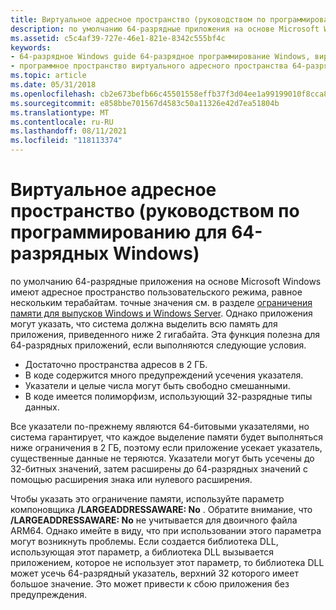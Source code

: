 ```yaml
---
title: Виртуальное адресное пространство (руководством по программированию для 64-разрядных Windows)
description: по умолчанию 64-разрядные приложения на основе Microsoft Windows имеют адресное пространство пользовательского режима, равное нескольким терабайтам.
ms.assetid: c5c4af39-727e-46e1-821e-8342c555bf4c
keywords:
- 64-разрядное Windows guide 64-разрядное программирование Windows, виртуальное адресное пространство
- программное пространство виртуального адресного пространства 64-разрядное Windows
ms.topic: article
ms.date: 05/31/2018
ms.openlocfilehash: cb2e673befb66c45501558effb37f3d04ee1a99199010f8cca89abb2cb31c6d1
ms.sourcegitcommit: e858bbe701567d4583c50a11326e42d7ea51804b
ms.translationtype: MT
ms.contentlocale: ru-RU
ms.lasthandoff: 08/11/2021
ms.locfileid: "118113374"
---
```

# <a name="virtual-address-space-programming-guide-for-64-bit-windows"></a>Виртуальное адресное пространство (руководством по программированию для 64-разрядных Windows)

по умолчанию 64-разрядные приложения на основе Microsoft Windows имеют адресное пространство пользовательского режима, равное нескольким терабайтам. точные значения см. в разделе [ограничения памяти для выпусков Windows и Windows Server](/windows/desktop/Memory/memory-limits-for-windows-releases). Однако приложения могут указать, что система должна выделить всю память для приложения, приведенного ниже 2 гигабайта. Эта функция полезна для 64-разрядных приложений, если выполняются следующие условия.

-   Достаточно пространства адресов в 2 ГБ.
-   В коде содержится много предупреждений усечения указателя.
-   Указатели и целые числа могут быть свободно смешанными.
-   В коде имеется полиморфизм, использующий 32-разрядные типы данных.

Все указатели по-прежнему являются 64-битовыми указателями, но система гарантирует, что каждое выделение памяти будет выполняться ниже ограничения в 2 ГБ, поэтому если приложение усекает указатель, существенные данные не теряются. Указатели могут быть усечены до 32-битных значений, затем расширены до 64-разрядных значений с помощью расширения знака или нулевого расширения.

Чтобы указать это ограничение памяти, используйте параметр компоновщика **/LARGEADDRESSAWARE: No** . Обратите внимание, что **/LARGEADDRESSAWARE: No** не учитывается для двоичного файла ARM64. Однако имейте в виду, что при использовании этого параметра могут возникнуть проблемы. Если создается библиотека DLL, использующая этот параметр, а библиотека DLL вызывается приложением, которое не использует этот параметр, то библиотека DLL может усечь 64-разрядный указатель, верхний 32 которого имеет большое значение. Это может привести к сбою приложения без предупреждения.

 

 
